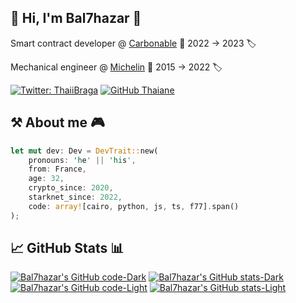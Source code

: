 ## 🤖 Hi, I'm Bal7hazar 👋

Smart contract developer @ [Carbonable](https://www.carbonable.io/) 📅 2022 → 2023 🏷️

Mechanical engineer @ [Michelin](https://www.michelin.com/) 📅 2015 → 2022 🏷️

[![Twitter: ThaiiBraga](https://img.shields.io/twitter/follow/bal7hazar?style=social)](https://twitter.com/bal7hazar)
[![GitHub Thaiane](https://img.shields.io/github/followers/bal7hazar?label=follow&style=social)](https://github.com/bal7hazar)

## ⚒️ About me 🎮

```rust
let mut dev: Dev = DevTrait::new(
    pronouns: 'he' || 'his',
    from: France,
    age: 32,
    crypto_since: 2020,
    starknet_since: 2022,
    code: array![cairo, python, js, ts, f77].span()
);
```

## 📈 GitHub Stats 📊

[![Bal7hazar's GitHub code-Dark](https://github-readme-stats.vercel.app/api/top-langs/?username=bal7hazar&show_icons=true&theme=dark&line_height=35&hide_progress=true&count_private=true#gh-dark-mode-only)](https://github.com/bal7hazar#gh-dark-mode-only)
[![Bal7hazar's GitHub stats-Dark](https://github-readme-stats.vercel.app/api?username=bal7hazar&show_icons=true&theme=dark#gh-dark-mode-only)](https://github.com/bal7hazar#gh-dark-mode-only)
[![Bal7hazar's GitHub code-Light](https://github-readme-stats.vercel.app/api/top-langs/?username=bal7hazar&show_icons=true&theme=default&line_height=35&hide_progress=true&count_private=true#gh-light-mode-only)](https://github.com/bal7hazar#gh-light-mode-only)
[![Bal7hazar's GitHub stats-Light](https://github-readme-stats.vercel.app/api?username=bal7hazar&show_icons=true&theme=default#gh-light-mode-only)](https://github.com/bal7hazar#gh-light-mode-only)